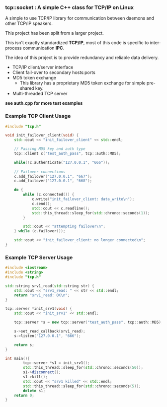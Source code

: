 ### tcp::socket : A simple C++ class for TCP/IP on Linux
A simple to use TCP/IP library for communication between daemons and other TCP/IP speakers.

This project has been split from a larger project.

This isn't exactly standardized **TCP/IP**, most of this code is specific to inter-process communication **IPC**. 

The idea of this project is to provide redundancy and reliable data delivery.

* TCP/IP client/server interface
* Client fail-over to secondary hosts:ports
* MD5 token exchange
	* This library has a proprietary MD5 token exchange for simple pre-shared key.
* Multi-threaded TCP server

**see auth.cpp for more test examples**
### Example TCP Client Usage

``` cpp
#include "tcp.h"

void init_failover_client(void) {
    std::cout << "init_failover_client" << std::endl;

    // Passing MD5 key and auth type
    tcp::client c("test_auth_pass", tcp::auth::MD5);

    while(!c.authenticate("127.0.0.1", "666"));
    
    // Failover connections
    c.add_failover("127.0.0.1", "667");
    c.add_failover("127.0.0.1", "668");

    do {
        while (c.connected()) {
            c.write("init_failover_client: data_write\n");
            c.send();
            std::cout << c.readline();
            std::this_thread::sleep_for(std::chrono::seconds(1));
        }

        std::cout << "attempting failover\n";
    } while (c.failover());

    std::cout << "init_failover_client: no longer connected\n";
}
```

### Example TCP Server Usage

``` cpp
#include <iostream>
#include <string>
#include "tcp.h"

std::string srv1_read(std::string str) {
    std::cout << "srv1_read: " << str << std::endl;
    return "srv1_read: OK\n";
}

tcp::server *init_srv1(void) {
    std::cout << "init_srv1" << std::endl;

    tcp::server *s = new tcp::server("test_auth_pass", tcp::auth::MD5);

    s->set_read_callback(srv1_read);
    s->listen("127.0.0.1", "666");

    return s;
}

int main(){
        tcp::server *s1 = init_srv1();
        std::this_thread::sleep_for(std::chrono::seconds(50));
        s1->disconnect();
        s1->kill();
        std::cout << "srv1 killed" << std::endl;
        std::this_thread::sleep_for(std::chrono::seconds(5));
        delete s1;
	return 0;
}
```
